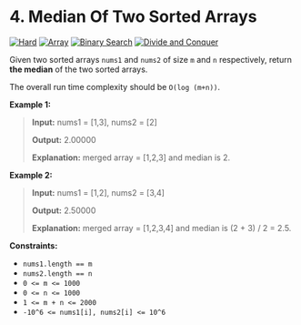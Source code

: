 # 4. Median Of Two Sorted Arrays

[![Hard](https://img.shields.io/badge/Hard-913c31)](#)
[![Array](https://img.shields.io/badge/Array-302f33)](#)
[![Binary Search](https://img.shields.io/badge/Binary_Search-302f33)](#)
[![Divide and Conquer](https://img.shields.io/badge/Divide_and_Conquer-302f33)](#)

Given two sorted arrays `nums1` and `nums2` of size `m` and `n`
respectively, return **the median** of the two sorted arrays.

The overall run time complexity should be `O(log (m+n))`.

**Example 1:**

> **Input:** nums1 = [1,3], nums2 = [2]
>
> **Output:** 2.00000
>
> **Explanation:** merged array = [1,2,3] and median is 2.

**Example 2:**

> **Input:** nums1 = [1,2], nums2 = [3,4]
>
> **Output:** 2.50000
>
> **Explanation:** merged array = [1,2,3,4] and median is
> (2 + 3) / 2 = 2.5.

**Constraints:**

- `nums1.length == m`
- `nums2.length == n`
- `0 <= m <= 1000`
- `0 <= n <= 1000`
- `1 <= m + n <= 2000`
- `-10^6 <= nums1[i], nums2[i] <= 10^6`
